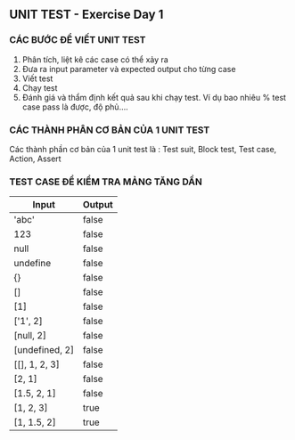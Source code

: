 ## UNIT TEST - Exercise Day 1

### CÁC BƯỚC ĐỂ VIẾT UNIT TEST

1. Phân tích, liệt kê các case có thể xảy ra
2. Đưa ra input parameter và expected output cho từng case
3. Viết test
4. Chạy test
5. Đánh giá và thẩm định kết quả sau khi chạy test. Ví dụ bao nhiêu % test case pass là được, độ phủ....


### CÁC THÀNH PHÂN CƠ BẢN CỦA 1 UNIT TEST

Các thành phần cơ bản của 1 unit test là : Test suit, Block test, Test case, Action, Assert


### TEST CASE ĐỂ KIỂM TRA MẢNG TĂNG DẦN

| Input    | Output |
| -------- | ------- |
| 'abc'  | false    |
| 123 | false     |
| null    | false    |
| undefine    | false    |
| {}    | false    |
| []    | false    |
| [1]    | false    |
| ['1', 2]    | false    |
| [null, 2]    | false    |
| [undefined, 2]    | false    |
| [[], 1, 2, 3]    | false    |
| [2, 1]    | false    |
| [1.5, 2, 1]    | false    |
| [1, 2, 3]    | true    |
| [1, 1.5, 2]    | true    |
